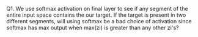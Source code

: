 Q1. We use softmax activation on final layer to see if any segment of the entire input space contains the our target. If the target is present in two different segments, will using softmax be a bad choice of activation since softmax has max output when max(zi) is greater than any other zi's?
